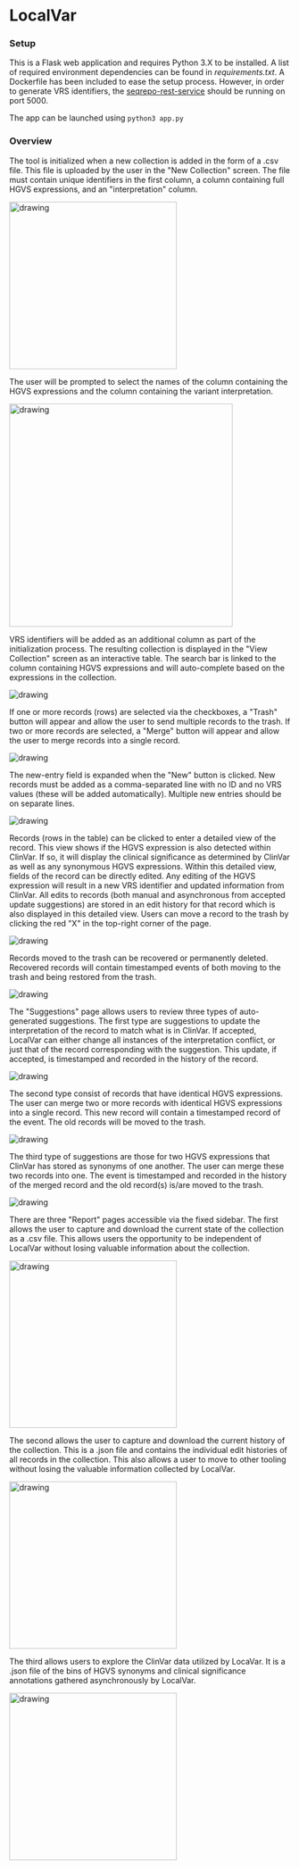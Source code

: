 # LocalVar

### Setup

This is a Flask web application and requires Python 3.X to be installed. A list of required environment dependencies can be found in <i>requirements.txt</i>. A Dockerfile has been included to ease the setup process. However, in order to generate VRS identifiers, the [seqrepo-rest-service](https://github.com/biocommons/seqrepo-rest-service) should be running on port 5000.

The app can be launched using <code>python3 app.py</code>

### Overview

The tool is initialized when a new collection is added in the form of a .csv file. This file is uploaded by the user in the "New Collection" screen. The file must contain unique identifiers in the first column, a column containing full HGVS expressions, and an "interpretation" column.

<img src="readme-images/upload.png" alt="drawing" width="300"/><br>

The user will be prompted to select the names of the column containing the HGVS expressions and the column containing the variant interpretation.

<img src="readme-images/col-names.png" alt="drawing" width="400"/><br>

VRS identifiers will be added as an additional column as part of the initialization process. The resulting collection is displayed in the "View Collection" screen as an interactive table. The search bar is linked to the column containing HGVS expressions and will auto-complete based on the expressions in the collection.

<img src="readme-images/viewer.png" alt="drawing"><br>

If one or more records (rows) are selected via the checkboxes, a "Trash" button will appear and allow the user to send multiple records to the trash. If two or more records are selected, a "Merge" button will appear and allow the user to merge records into a single record.

<img src="readme-images/manual.png" alt="drawing"><br>

The new-entry field is expanded when the "New" button is clicked. New records must be added as a comma-separated line with no ID and no VRS values (these will be added automatically). Multiple new entries should be on separate lines.

<img src="readme-images/add.png" alt="drawing"><br>

Records (rows in the table) can be clicked to enter a detailed view of the record. This view shows if the HGVS expression is also detected within ClinVar. If so, it will display the clinical significance as determined by ClinVar as well as any synonymous HGVS expressions. Within this detailed view, fields of the record can be directly edited. Any editing of the HGVS expression will result in a new VRS identifier and updated information from ClinVar. All edits to records (both manual and asynchronous from accepted update suggestions) are stored in an edit history for that record which is also displayed in this detailed view. Users can move a record to the trash by clicking the red "X" in the top-right corner of the page.

<img src="readme-images/detail.png" alt="drawing"><br>

Records moved to the trash can be recovered or permanently deleted. Recovered records will contain timestamped events of both moving to the trash and being restored from the trash.

<img src="readme-images/trash.png" alt="drawing"><br>


The "Suggestions" page allows users to review three types of auto-generated suggestions. The first type are suggestions to update the interpretation of the record to match what is in ClinVar. If accepted, LocalVar can either change all instances of the interpretation conflict, or just that of the record corresponding with the suggestion. This update, if accepted, is timestamped and recorded in the history of the record.

<img src="readme-images/update.png" alt="drawing"><br>

The second type consist of records that have identical HGVS expressions. The user can merge two or more records with identical HGVS expressions into a single record. This new record will contain a timestamped record of the event. The old records will be moved to the trash.

<img src="readme-images/dup.png" alt="drawing"><br>

The third type of suggestions are those for two HGVS expressions that ClinVar has stored as synonyms of one another. The user can merge these two records into one. The event is timestamped and recorded in the history of the merged record and the old record(s) is/are moved to the trash.

<img src="readme-images/syn.png" alt="drawing"><br>

There are three "Report" pages accessible via the fixed sidebar. The first allows the user to capture and download the current state of the collection as a .csv file. This allows users the opportunity to be independent of LocalVar without losing valuable information about the collection.

<img src="readme-images/sidesnap.png" alt="drawing" width="300"><br>

The second allows the user to capture and download the current history of the collection. This is a .json file and contains the individual edit histories of all records in the collection. This also allows a user to move to other tooling without losing the valuable information collected by LocalVar.

<img src="readme-images/sidehist.png" alt="drawing" width="300"><br>

The third allows users to explore the ClinVar data utilized by LocaVar. It is a .json file of the bins of HGVS synonyms and clinical significance annotations gathered asynchronously by LocalVar.

<img src="readme-images/sidebin.png" alt="drawing" width="300"><br>
